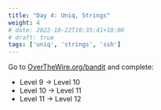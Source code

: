 ```yaml
---
title: "Day 4: Uniq, Strings"
weight: 4
# date: 2022-10-22T10:35:41+10:00
# draft: true
tags: ['uniq', 'strings', 'ssh']
---
```


Go to [OverTheWire.org/bandit](https://overthewire.org/wargames/bandit/) and complete:
- Level 9 → Level 10
- Level 10 → Level 11
- Level 11 → Level 12